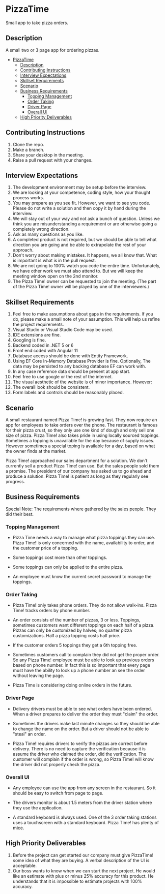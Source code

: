 # PizzaTime
Small app to take pizza orders.

## Description

A small two or 3 page app for ordering pizzas.

- [PizzaTime](#pizzatime)
  - [Description](#description)
  - [Contributing Instructions](#contributing-instructions)
  - [Interview Expectations](#interview-expectations)
  - [Skillset Requirements](#skillset-requirements)
  - [Scenario](#scenario)
  - [Business Requirements](#business-requirements)
    - [Topping Management](#topping-management)
    - [Order Taking](#order-taking)
    - [Driver Page](#driver-page)
    - [Overall UI](#overall-ui)
  - [High Priority Deliverables](#high-priority-deliverables)

## Contributing Instructions
1. Clone the repo.
2. Make a branch.
3. Share your desktop in the meeting.
4. Raise a pull request with your changes.

## Interview Expectations
1. The development environment may be setup before the interview.
2. We are looking at your competence, coding style, how your thought process works. 
3. You may prepare as you see fit. However, we want to see you code. Please do not write a solution and then copy it by hand during the interview.
4. We will stay out of your way and not ask a bunch of question. Unless we think you are misunderstanding a requirement or are otherwise going a completely wrong direction.
5. Ask as many questions as you like.
6. A completed product is not required, but we should be able to tell what direction you are going and be able to extrapolate the rest of your approach.
7. Don't worry about making mistakes. It happens, we all know that. What is important is what is in the pull request.
8. We are not going to 100% watch you code the entire time. Unfortunately, we have other work we must also attend to. But we will keep the meeting window open on the 2nd monitor.
9. The Pizza Time! owner can be requested to join the meeting. (The part of the Pizza Time! owner will be played by one of the interviewers.)

## Skillset Requirements
1. Feel free to make assumptions about gaps in the requirements. If you do, please make a small note of your assumption. This will help us refine the project requirements.
2. Visual Studio or Visual Studio Code may be used.
3. IDE extensions are fine.
4. Googling is fine.
5. Backend coded in .NET 5 or 6
6. Front end coded with Angular 11
7.  Database access should be done with Entity Framework.
   1.  Using EF Core In-Memory Database Provider is fine. Optionally, The data may be persisted to any backing database EF can work with.
   2.  In any case reference data should be present at app start.
8. Feel free to use google or the rest of the internet.
9.  The visual aesthetic of the website is of minor importance. However:
   3. The overall look should be consistent.
   4. Form labels and controls should be reasonably placed.
  
## Scenario

A small restaurant named Pizza Time! is growing fast. They now require an app for employees to take orders over the phone. The restaurant is famous for their pizza crust, so they only use one kind of dough and only sell one size of pizza. Pizza Time! also takes pride in using locally sourced toppings. Sometimes a topping is unavailable for the day because of supply issues. However sometimes a special toping is available for a day, based on what the owner finds at the market.

Pizza Time! approached our sales department for a solution. We don't currently sell a product Pizza Time! can use. But the sales people sold them a promise. The president of our company has asked us to go ahead and produce a solution. Pizza Time! is patient as long as they regularly see progress.

## Business Requirements
Special Note: The requirements where gathered by the sales people. They did their best.

### Topping Management
* Pizza Time needs a way to manage what pizza toppings they can use. Pizza Time! is only concerned with the name, availability to order, and the customer price of a topping.

* Some toppings cost more than other toppings.

* Some toppings can only be applied to the entire pizza.

* An employee must know the current secret password to manage the toppings.

### Order Taking
* Pizza Time! only takes phone orders. They do not allow walk-ins. Pizza Time! tracks orders by phone number.
 
* An order consists of the number of pizzas, 3 or less. Toppings, sometimes customers want different toppings on each half of a pizza. Pizzas can only be customized by halves; no quarter pizza customizations. Half a pizza topping costs half price.

* If the customer orders 5 toppings they get a 6th topping free.

* Sometimes customers call to complain they did not get the proper order. So any Pizza Time! employee must be able to look up previous orders based on phone number. In fact this is so important that every page must have the ability to look up a phone number an see the order without leaving the page.

* Pizza Time is considering doing online orders in the future.

### Driver Page
* Delivery drivers must be able to see what orders have been ordered. When a driver prepares to deliver the order they must "claim" the order.

* Sometimes the drivers make last minute changes so they should be able to change the name on the order. But a driver should not be able to "steal" an order. 

* Pizza Time! requires drivers to verify the pizzas are correct before delivery. There is no need to capture the verification because it is assume the driver who claimed the order, did the verification. The customer will complain if the order is wrong, so Pizza Time! will know the driver did not properly check the pizza.

### Overall UI
* Any employee can use the app from any screen in the restaurant. So it should be easy to switch from page to page.

* The drivers monitor is about 1.5 meters from the driver station where they use the application.

* A standard keyboard is always used. One of the 3 order taking stations uses a touchscreen with a standard keyboard. Pizza Time! has plenty of mice.

## High Priority Deliverables
1. Before the project can get started our company must give PizzaTime! some idea of what they are buying. A verbal description of the UI is acceptable.
2. Our boss wants to know when we can start the next project. He would like an estimate with plus or minus 25% accuracy for this product. He understands that it is impossible to estimate projects with 100% accuracy.



